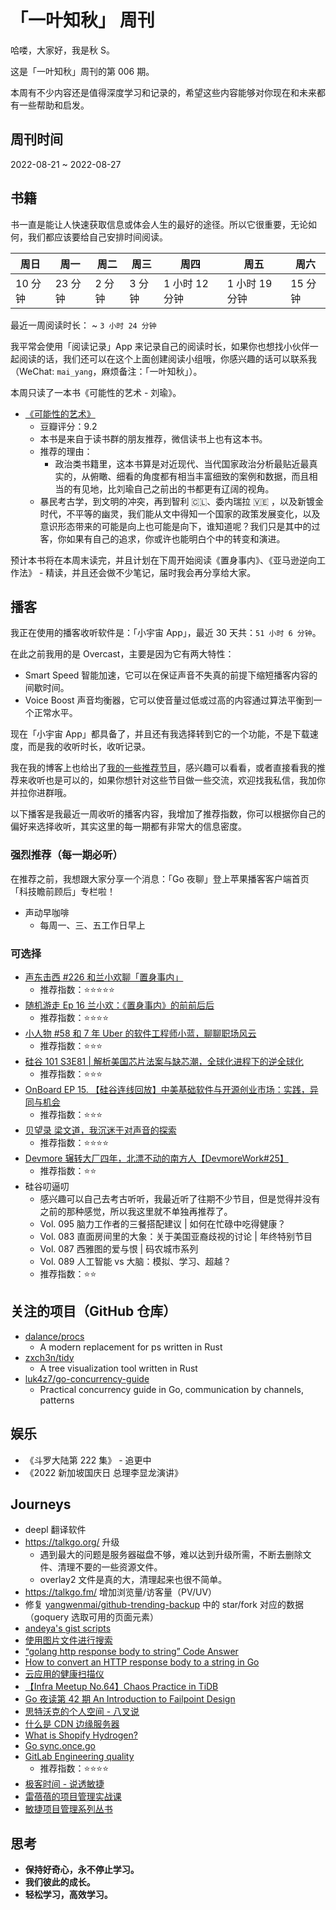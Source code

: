 # 「一叶知秋」 周刊

哈喽，大家好，我是秋 S。

这是「一叶知秋」周刊的第 006 期。

本周有不少内容还是值得深度学习和记录的，希望这些内容能够对你现在和未来都有一些帮助和启发。

## 周刊时间

2022-08-21 ~ 2022-08-27

## 书籍

书一直是能让人快速获取信息或体会人生的最好的途径。所以它很重要，无论如何，我们都应该要给自己安排时间阅读。

| 周日 | 周一 | 周二 | 周三 | 周四 | 周五 | 周六 |
|----|----|----|----|----|----|----|
| 10 分钟 | 23 分钟 | 2 分钟 | 3 分钟 | 1 小时 12 分钟 | 1 小时 19 分钟 | 15 分钟 |

最近一周阅读时长： ~ `3 小时 24 分钟`

我平常会使用「阅读记录」App 来记录自己的阅读时长，如果你也想找小伙伴一起阅读的话，我们还可以在这个上面创建阅读小组哦，你感兴趣的话可以联系我（WeChat: `mai_yang`，麻烦备注：「一叶知秋」）。

本周只读了一本书《可能性的艺术 - 刘瑜》。

+ [《可能性的艺术》](https://book.douban.com/subject/35819419/)
  - 豆瓣评分：9.2
  - 本书是来自于读书群的朋友推荐，微信读书上也有这本书。
  - 推荐的理由：
    - 政治类书籍里，这本书算是对近现代、当代国家政治分析最贴近最真实的，从俯瞰、细看的角度都有相当丰富细致的案例和数据，而且相当的有见地，比刘瑜自己之前出的书都更有辽阔的视角。
  - 暴民考古学，到文明的冲突，再到智利 🇨🇱、委内瑞拉 🇻🇪 ，以及新镀金时代，不平等的幽灵，我们能从文中得知一个国家的政策发展变化，以及意识形态带来的可能是向上也可能是向下，谁知道呢？我们只是其中的过客，你如果有自己的追求，你或许也能明白个中的转变和演进。

预计本书将在本周末读完，并且计划在下周开始阅读《置身事内》、《亚马逊逆向工作法》 - 精读，并且还会做不少笔记，届时我会再分享给大家。

## 播客

我正在使用的播客收听软件是：「小宇宙 App」，最近 30 天共：`51 小时 6 分钟`。

在此之前我用的是 Overcast，主要是因为它有两大特性：
- Smart Speed 智能加速，它可以在保证声音不失真的前提下缩短播客内容的间歇时间。
- Voice Boost 声音均衡器，它可以使音量过低或过高的内容通过算法平衡到一个正常水平。

现在「小宇宙 App」都具备了，并且还有我选择转到它的一个功能，不是下载速度，而是我的收听时长，收听记录。

我在我的博客上也给出了[我的一些推荐节目](https://maiyang.me/podcasts/)，感兴趣可以看看，或者直接看我的推荐来收听也是可以的，如果你想针对这些节目做一些交流，欢迎找我私信，我加你并拉你进群哦。

以下播客是我最近一周收听的播客内容，我增加了推荐指数，你可以根据你自己的偏好来选择收听，其实这里的每一期都有非常大的信息密度。

### 强烈推荐（每一期必听）

在推荐之前，我想跟大家分享一个消息：「Go 夜聊」登上苹果播客客户端首页「科技瞻前顾后」专栏啦！

+ 声动早咖啡
  - 每周一、三、五工作日早上

### 可选择

+ [声东击西 #226 和兰小欢聊「置身事内」](https://www.xiaoyuzhoufm.com/episode/62fe1e4c35d8359407cba243)
  - 推荐指数：⭐️⭐️⭐️⭐️⭐️
+ [随机游走 Ep 16 兰小欢：《置身事内》的前前后后](https://www.xiaoyuzhoufm.com/episode/6157be615c5d3aaf1d5ba296)
  - 推荐指数：⭐️⭐️⭐️⭐️
+ [小人物 #58 和 7 年 Uber 的软件工程师小蓝，聊聊职场风云](https://www.xiaoyuzhoufm.com/episode/62fda70eeb66c53cd8ac004a)
  - 推荐指数：⭐️⭐️⭐️
+ [硅谷 101 S3E81 | 解析美国芯片法案与缺芯潮，全球化进程下的逆全球化](https://www.xiaoyuzhoufm.com/episode/62fd8c1672dc8cbf855b3acb)
  - 推荐指数：⭐️⭐️⭐️
+ [OnBoard EP 15. 【硅谷连线回放】中美基础软件与开源创业市场：实践，异同与机会](https://www.xiaoyuzhoufm.com/episode/63042c10bfab490246e4a949)
  - 推荐指数：⭐️⭐️⭐️
+ [贝望录 梁文道，我沉迷于对声音的探索](https://www.xiaoyuzhoufm.com/episode/62fb2e6feb0492cf2f50888e)
  - 推荐指数：⭐️⭐️⭐️⭐️
+ [Devmore 辗转大厂四年，北漂不动的南方人【DevmoreWork#25】](https://www.xiaoyuzhoufm.com/episode/62e3ae04f22de7eed50b24c4)
  - 推荐指数：⭐️⭐️
+ 硅谷叨逼叨
  - 感兴趣可以自己去考古听听，我最近听了往期不少节目，但是觉得并没有之前的那种感觉，所以我这里就不单独再推荐了。
  - Vol. 095 脑力工作者的三餐搭配建议 | 如何在忙碌中吃得健康？
  - Vol. 083 直面房间里的大象：关于美国亚裔歧视的讨论 | 年终特别节目
  - Vol. 087 西雅图的爱与恨 | 码农城市系列
  - Vol. 089 人工智能 vs 大脑：模拟、学习、超越？
  - 推荐指数：⭐️⭐️

## 关注的项目（GitHub 仓库）

- [dalance/procs](https://github.com/dalance/procs)
  - A modern replacement for ps written in Rust
- [zxch3n/tidy](https://github.com/zxch3n/tidy)
  - A tree visualization tool written in Rust
- [luk4z7/go-concurrency-guide](https://github.com/luk4z7/go-concurrency-guide)
  - Practical concurrency guide in Go, communication by channels, patterns

## 娱乐

- 《斗罗大陆第 222 集》 - 追更中
- 《2022 新加坡国庆日 总理李显龙演讲》

## Journeys

- deepl 翻译软件
- https://talkgo.org/ 升级
  - 遇到最大的问题是服务器磁盘不够，难以达到升级所需，不断去删除文件、清理不要的一些资源文件。
  - overlay2 文件是真的大，清理起来也很不简单。
- https://talkgo.fm/ 增加浏览量/访客量（PV/UV）
- 修复 [yangwenmai/github-trending-backup](https://github.com/yangwenmai/github-trending-backup) 中的 star/fork 对应的数据（goquery 选取可用的页面元素）
- [andeya's gist scripts](https://gist.github.com/andeya/f7f0aede9549b39614dbace26142f192#file-install-pre-commit-go_mod_tidy-sh)
- [使用图片文件进行搜索](https://lens.google.com/search?p=AV3Y9tCoeWxr8DsNzm-XeDVAwYncyfypaxtitVPPxZQcZizQiDVNFLlOtWDkt0s0KVQAxQ21XjREblOp9lKxiNhaldq6lC1iJ3Ox4jXW6d82MpFbEiMPjemvzlulSE_dc6KA7qGOiMbAeQqLlYbVvvE5P34MVyIw8Bsa0Ux245t6cnqF6cw0iBwMldT4CB6RqolLieUj08Yqcga4SF3TQnJc5PgBUvKb8Tcw4AjGoBrWAclXmw2Sm6E-0dAdfVgLWZADoSDtoHjSeVV23Rfo8xHglLUwMGhdK4P49tKwoQ7cLG707Tmn7FO6M70Lu_mjAbYIslJDNJaSahAgrqj0BH77i4PbBbe5xxnBUwQidRXSjfm9&ep=gisbubb&hl=en&pli=1#lns=W251bGwsbnVsbCxbMCwwLDEwMDAwMCwxMDAwMDBdLG51bGwsbnVsbCxudWxsLG51bGwsIkVrY0tKRFkyWVRnM01qaGxMVFE0TVdZdE5ERmpOUzA0WlRWaUxXWmhNR1JpTUdJM1l6WmpOQklmTkRkR05VOTRXVXg2VHpoaWQwMURZVjlYYUdaVlQxWmxjbFJwUkV4U1p3PT0iLG51bGwsbnVsbCxudWxsLDFd)
- [“golang http response body to string” Code Answer](https://www.codegrepper.com/code-examples/go/golang+http+response+body+to+string)
- [How to convert an HTTP response body to a string in Go](https://freshman.tech/snippets/go/http-response-to-string/)
- [云应用的健康扫描仪](https://openresty.com.cn/cn/xray/)
- [【Infra Meetup No.64】Chaos Practice in TiDB](https://tidb.net/archived/meetup/meetup-64-20180314/)
- [Go 夜读第 42 期 An Introduction to Failpoint Design](https://talkgo.org/t/topic/61)
- [思特沃克的个人空间 - 八叉说](https://space.bilibili.com/104129171)
- [什么是 CDN 边缘服务器](https://www.cloudflare.com/zh-cn/learning/cdn/glossary/edge-server/)
- [What is Shopify Hydrogen?](https://www.charle.co.uk/articles/shopify-hydrogen-oxygen/)
- [Go sync.once.go](https://cs.opensource.google/go/go/+/go1.19:src/sync/once.go;l=18)
- [GitLab Engineering quality](https://about.gitlab.com/handbook/engineering/quality/#fy23-direction)
  - 推荐指数：⭐️⭐️⭐️⭐️
- [极客时间 - 说透敏捷](https://time.geekbang.org/column/intro/100044301)
- [雷蓓蓓的项目管理实战课](https://time.geekbang.org/column/intro/100038501)
- [敏捷项目管理系列丛书](https://book.douban.com/series/33968)

## 思考

+ **保持好奇心，永不停止学习。**
+ **我们彼此的成长。**
+ **轻松学习，高效学习。**
